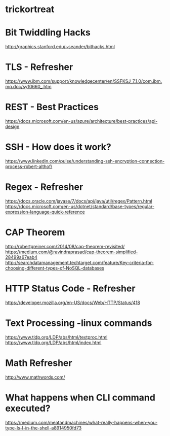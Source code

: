# trickortreat


# Bit Twiddling Hacks 
http://graphics.stanford.edu/~seander/bithacks.html

# TLS - Refresher 
https://www.ibm.com/support/knowledgecenter/en/SSFKSJ_7.1.0/com.ibm.mq.doc/sy10660_.htm

# REST - Best Practices
https://docs.microsoft.com/en-us/azure/architecture/best-practices/api-design

# SSH - How does it work?
https://www.linkedin.com/pulse/understanding-ssh-encryption-connection-process-robert-althof/

# Regex - Refresher
https://docs.oracle.com/javase/7/docs/api/java/util/regex/Pattern.html <br>
https://docs.microsoft.com/en-us/dotnet/standard/base-types/regular-expression-language-quick-reference

# CAP Theorem
http://robertgreiner.com/2014/08/cap-theorem-revisited/  <br>
https://medium.com/@ravindraprasad/cap-theorem-simplified-28499a67eab4 <br>
http://searchdatamanagement.techtarget.com/feature/Key-criteria-for-choosing-different-types-of-NoSQL-databases <br>

# HTTP Status Code - Refresher
https://developer.mozilla.org/en-US/docs/Web/HTTP/Status/418 <br>


# Text Processing -linux commands
https://www.tldp.org/LDP/abs/html/textproc.html <br>
https://www.tldp.org/LDP/abs/html/index.html

# Math Refresher
http://www.mathwords.com/ </br>

# What happens when CLI command executed?
https://medium.com/meatandmachines/what-really-happens-when-you-type-ls-l-in-the-shell-a8914950fd73
